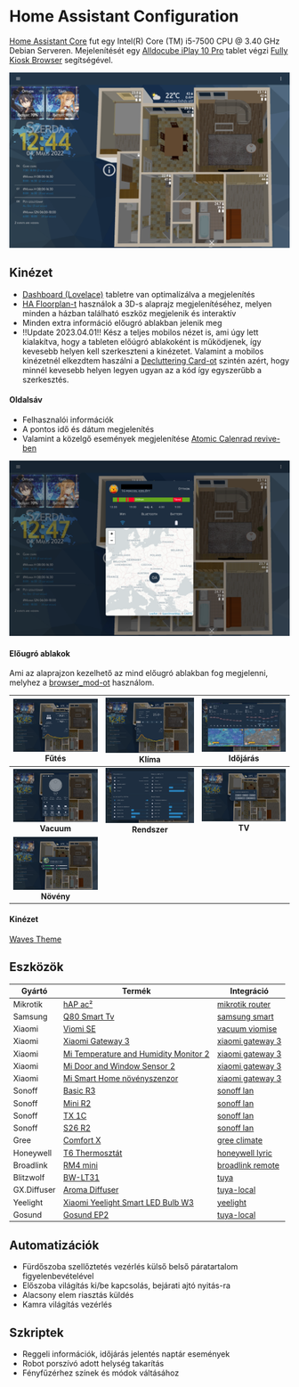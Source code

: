 # Home Assistant Configuration

[Home Assistant Core](https://www.home-assistant.io/installation/#compare-installation-methods) fut egy Intel(R) Core (TM) i5-7500 CPU @ 3.40 GHz Debian Serveren. Mejelenítését egy [Alldocube iPlay 10 Pro](https://www.alldocube.com/en/products/iplay10pro/) tablet végzi [Fully Kiosk Browser](https://www.fully-kiosk.com/#get-kiosk-apps) segítségével.

![lovelance](https://github.com/MackoMici/hass-core-config/blob/05a3491ac6e59330f02a7574c0858129abf68554/readme-img/lovelance.png)

## Kinézet

* [Dashboard (Lovelace)](https://www.home-assistant.io/lovelace/) tabletre van optimalízálva a megjelenítés
* [HA Floorplan-t](https://github.com/ExperienceLovelace/ha-floorplan) használok a 3D-s alaprajz megjelenítéséhez, melyen minden a házban található eszköz megjelenik és interaktív
* Minden extra információ előugró ablakban jelenik meg
* !!Update 2023.04.01!! Kész a teljes mobilos nézet is, ami úgy lett kialakítva, hogy a tableten előúgró ablakoként is működjenek, így kevesebb helyen kell szerkeszteni a kinézetet. Valamint a mobilos kinézetnél elkezdtem haszálni a [Decluttering Card-ot](https://github.com/custom-cards/decluttering-card) szintén azért, hogy minnél kevesebb helyen legyen ugyan az a kód így egyszerűbb a szerkesztés.

#### Oldalsáv

* Felhasznalói információk
* A pontos idő és dátum megjelenítés
* Valamint a közelgő események megjelenítése [Atomic Calenrad revive-ben](https://github.com/totaldebug/atomic-calendar-revive)

![user](https://github.com/MackoMici/hass-core-config/blob/05a3491ac6e59330f02a7574c0858129abf68554/readme-img/user.png)

#### Előugró ablakok

Ami az alaprajzon kezelhető az mind előugró ablakban fog megjelenni, melyhez a [browser_mod-ot](https://github.com/thomasloven/hass-browser_mod) használom.


| [![futes](https://github.com/MackoMici/hass-core-config/blob/05a3491ac6e59330f02a7574c0858129abf68554/readme-img/futes.png)](https://github.com/MackoMici/hass-core-config/blob/05a3491ac6e59330f02a7574c0858129abf68554/readme-img/futes.png)<br>Fűtés | [![klima](https://github.com/MackoMici/hass-core-config/blob/05a3491ac6e59330f02a7574c0858129abf68554/readme-img/klima.png)](https://github.com/MackoMici/hass-core-config/blob/05a3491ac6e59330f02a7574c0858129abf68554/readme-img/klima.png)<br>Klíma | [![idojaras](https://github.com/MackoMici/hass-core-config/blob/9b0df21fb79d5c0196ace51703a7700cf0792f31/readme-img/idojaras.png)](https://github.com/MackoMici/hass-core-config/blob/9b0df21fb79d5c0196ace51703a7700cf0792f31/readme-img/idojaras.png)<br>Időjárás |
|:---:|:---:|:---:|
| [![vacuum](https://github.com/MackoMici/hass-core-config/blob/05a3491ac6e59330f02a7574c0858129abf68554/readme-img/vacuum.png)](https://github.com/MackoMici/hass-core-config/blob/05a3491ac6e59330f02a7574c0858129abf68554/readme-img/vacuum.png)<br>**Vacuum** | [![rendszer](https://github.com/MackoMici/hass-core-config/blob/05a3491ac6e59330f02a7574c0858129abf68554/readme-img/rendszer.png)](https://github.com/MackoMici/hass-core-config/blob/05a3491ac6e59330f02a7574c0858129abf68554/readme-img/rendszer.png)<br>**Rendszer** | [![tv](https://github.com/MackoMici/hass-core-config/blob/05a3491ac6e59330f02a7574c0858129abf68554/readme-img/tv.png)](https://github.com/MackoMici/hass-core-config/blob/05a3491ac6e59330f02a7574c0858129abf68554/readme-img/tv.png)<br>**TV** |
| [![flora](https://github.com/MackoMici/hass-core-config/blob/05a3491ac6e59330f02a7574c0858129abf68554/readme-img/flora.png)](https://github.com/MackoMici/hass-core-config/blob/05a3491ac6e59330f02a7574c0858129abf68554/readme-img/flora.png)<br>**Növény** |

#### Kinézet

[Waves Theme](https://github.com/tgcowell/waves)

## Eszközök

| Gyártó | Termék | Integráció |
|---|---|---|
| Mikrotik | [hAP ac²](https://mikrotik.com/product/hap_ac2) | [mikrotik router](https://github.com/tomaae/homeassistant-mikrotik_router) |
| Samsung | [Q80 Smart Tv](https://www.samsung.com/hu/tvs/qled-tv/q80t-65-inch-qled-4k-smart-tv-qe65q80tatxxh/) | [samsung smart](https://github.com/ollo69/ha-samsungtv-smart) |
| Xiaomi | [Viomi SE](https://www.viomi.com/robot-vacuums/viomi-se) | [vacuum viomise](https://github.com/marotoweb/home-assistant-vacuum-viomise) |
| Xiaomi | [Xiaomi Gateway 3](https://xiaomishop.hu/mi-smart-home-hub-cn-valtozat-zigbee-30-gateway-okosotthon-kozponti-egyseg) | [xiaomi gateway 3](https://github.com/AlexxIT/XiaomiGateway3) |
| Xiaomi | [Mi Temperature and Humidity Monitor 2](https://xiaomishop.hu/okos-otthon/mi-temperature-and-humidity-monitor-2-bluetooth-homerseklet-es-paratartalom-mero) | [xiaomi gateway 3](https://github.com/AlexxIT/XiaomiGateway3) |
| Xiaomi | [Mi Door and Window Sensor 2](https://xiaomishop.hu/okos-otthon/szenzorok-es-kapcsolok/mi-door-and-window-sensor-2-ajto-es-ablaknyitas-erzekelo-fenyerzekelovel) | [xiaomi gateway 3](https://github.com/AlexxIT/XiaomiGateway3) |
| Xiaomi | [Mi Smart Home növényszenzor](https://xiaomishop.hu/mi_smart_home_novenyszenzor) | [xiaomi gateway 3](https://github.com/AlexxIT/XiaomiGateway3) |
| Sonoff | [Basic R3](https://itead.cc/product/sonoff-basicr3-wifi-diy-smart-switch/) | [sonoff lan](https://github.com/AlexxIT/SonoffLAN) |
| Sonoff | [Mini R2](https://itead.cc/product/sonoff-mini/) | [sonoff lan](https://github.com/AlexxIT/SonoffLAN) |
| Sonoff | [TX 1C](https://itead.cc/product/sonoff-tx-series-wifi-smart-wall-switches/) | [sonoff lan](https://github.com/AlexxIT/SonoffLAN) |
| Sonoff | [S26 R2](https://itead.cc/product/sonoff-s26-wifi-smart-plug/) | [sonoff lan](https://github.com/AlexxIT/SonoffLAN) |
| Gree | [Comfort X](https://gree-magyarorszag.hu/klima/gree-comfort-x-inverter-27-kw-klima-szett/) | [gree climate](https://www.home-assistant.io/integrations/gree) |
| Honeywell | [T6 Thermosztát](https://getconnected.honeywellhome.com/hu/t6.html) | [honeywell lyric](https://www.home-assistant.io/integrations/lyric) |
| Broadlink | [RM4 mini](https://www.broadlink.ae/product-page/broadlink-rm4-mini) | [broadlink remote](https://www.home-assistant.io/integrations/broadlink) |
| Blitzwolf | [BW-LT31](https://blitzwolf.hu/BlitzWolf-BW-LT31-smart-LED-fenycsik-5m-/10m-hossz) | [tuya](https://www.home-assistant.io/integrations/tuya) |
| GX.Diffuser | [Aroma Diffuser](https://sea.banggood.com/GX_Diffuser-Intelligent-Air-Humidifier-Essential-Oil-Diffuser-Support-for-GeogleandAlexa-Voice-Control-Negative-Ion-Purification-p-1597711.html?rmmds=myorder&cur_warehouse=CN) | [tuya-local](https://github.com/make-all/tuya-local) |
| Yeelight | [Xiaomi Yeelight Smart LED Bulb W3](https://www.pcx.hu/xiaomi-yeelight-smart-led-bulb-w3-multicolor-okos-izzo-yldp005-00432819) | [yeelight](https://www.home-assistant.io/integrations/yeelight) |
| Gosund | [Gosund EP2](https://www.emag.hu/gosund-wifis-okoskonnektor-ep2/pd/DKX2Y4MBM/) | [tuya-local](https://github.com/make-all/tuya-local) |

## Automatizációk

* Fürdőszoba szellőztetés vezérlés külső belső páratartalom figyelenbevételével
* Előszoba világítás ki/be kapcsolás, bejárati ajtó nyitás-ra
* Alacsony elem riasztás küldés
* Kamra világítás vezérlés

## Szkriptek

* Reggeli információk, időjárás jelentés naptár események
* Robot porszívó adott helység takarítás
* Fényfűzérhez színek és módok váltásához
